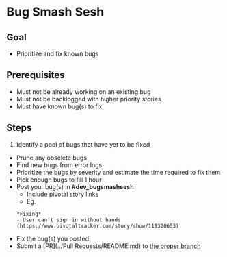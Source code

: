 # Bug Smash Sesh


## Goal

* Prioritize and fix known bugs



## Prerequisites

* Must not be already working on an existing bug
* Must not be backlogged with higher priority stories
* Must have known bug(s) to fix



## Steps

1. Identify a pool of bugs that have yet to be fixed
  * Prune any obselete bugs
  * Find new bugs from error logs
* Prioritize the bugs by severity and estimate the time required to fix them
* Pick enough bugs to fill 1 hour
* Post your bug(s) in **#dev_bugsmashsesh**
  * Include pivotal story links
  * Eg.
  ```
  *Fixing*
  - User can't sign in without hands (https://www.pivotaltracker.com/story/show/119320653)
  ```
* Fix the bug(s) you posted
* Submit a [PR](../Pull Requests/README.md) to [the proper branch](../Branches/README.md#Branches)